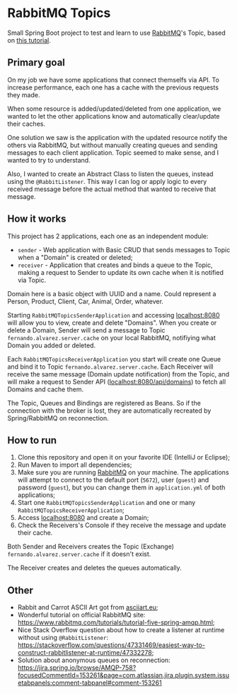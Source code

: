 # RabbitMQ Topics
Small Spring Boot project to test and learn to use [RabbitMQ](https://www.rabbitmq.com)'s Topic, based on [this tutorial](https://www.rabbitmq.com/tutorials/tutorial-five-spring-amqp.html).

## Primary goal
On my job we have some applications that connect themselfs via API. To increase performance, each one has a cache with the previous requests they made.

When some resource is added/updated/deleted from one application, we wanted to let the other applications know and automatically clear/update their caches.

One solution we saw is the application with the updated resource notify the others via RabbitMQ, but without manually creating queues and sending messages to each client application.
Topic seemed to make sense, and I wanted to try to understand.

Also, I wanted to create an Abstract Class to listen the queues, instead using the `@RabbitListener`.
This way I can log or apply logic to every received message before the actual method that wanted to receive that message.

## How it works
This project has 2 applications, each one as an independent module:
* `sender` - Web application with Basic CRUD that sends messages to Topic when a "Domain" is created or deleted;
* `receiver` - Application that creates and binds a queue to the Topic, making a request to Sender to update its own cache when it is notified via Topic.

Domain here is a basic object with UUID and a name. Could represent a Person, Product, Client, Car, Animal, Order, whatever.

Starting `RabbitMQTopicsSenderApplication` and accessing [localhost:8080](http://localhost:8080) will allow you to view, create and delete "Domains".
When you create or delete a Domain, Sender will send a message to Topic `fernando.alvarez.server.cache` on your local RabbitMQ, notifiying what Domain you added or deleted.

Each `RabbitMQTopicsReceiverApplication` you start will create one Queue and bind it to Topic `fernando.alvarez.server.cache`.
Each Receiver will receive the same message (Domain update notification) from the Topic, and will make a request to Sender API ([localhost:8080/api/domains](http://localhost:8080/api/domains))
to fetch all Domains and cache them.

The Topic, Queues and Bindings are registered as Beans. So if the connection with the broker is lost, they are automatically recreated by Spring/RabbitMQ on reconnection.

## How to run
1. Clone this repository and open it on your favorite IDE (IntelliJ or Eclipse);
1. Run Maven to import all dependencies;
1. Make sure you are running [RabbitMQ](https://www.rabbitmq.com) on your machine. The applications will attempt to connect to the default port (`5672`), user (`guest`) and password (`guest`), but you can change them in `application.yml` of both applications;
1. Start one `RabbitMQTopicsSenderApplication` and one or many `RabbitMQTopicsReceiverApplication`;
1. Access [localhost:8080](http://localhost:8080) and create a Domain;
1. Check the Receivers's Console if they receive the message and update their cache.

Both Sender and Receivers creates the Topic (Exchange) `fernando.alvarez.server.cache` if it doesn't exist.

The Receiver creates and deletes the queues automatically.

## Other
* Rabbit and Carrot ASCII Art got from [asciiart.eu](https://www.asciiart.eu/food-and-drinks/other);
* Wonderful tutorial on official RabbitMQ site: https://www.rabbitmq.com/tutorials/tutorial-five-spring-amqp.html;
* Nice Stack Overflow question about how to create a listener at runtime without using `@RabbitListener`: https://stackoverflow.com/questions/47331469/easiest-way-to-construct-rabbitlistener-at-runtime/47332278;
* Solution about anonymous queues on reconnection: https://jira.spring.io/browse/AMQP-758?focusedCommentId=153261&page=com.atlassian.jira.plugin.system.issuetabpanels:comment-tabpanel#comment-153261
